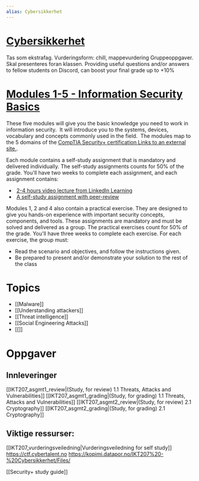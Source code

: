 ```yaml
---
alias: Cybersikkerhet
---
```


# [Cybersikkerhet](https://www.uia.no/studieplaner/topic/IKT207-G) 

Tas som ekstrafag.
Vurderingsform: chill, mappevurdering
Gruppeoppgaver. Skal presenteres foran klassen. 
Providing useful questions and/or answers to fellow students on Discord, can boost your final grade up to +10%

# [Modules 1-5 - Information Security Basics](https://uia.instructure.com/courses/12512/modules "Modules")

These five modules will give you the basic knowledge you need to work in information security.  It will introduce you to the systems, devices, vocabulary and concepts commonly used in the field.  The modules map to the 5 domains of the [CompTIA Security+ certification Links to an external site.](https://www.comptia.org/certifications/security).  

Each module contains a self-study assignment that is mandatory and delivered individually. The self-study assignments counts for 50% of the grade. You'll have two weeks to complete each assignment, and each assignment contains:

-    [2-4 hours video lecture from LinkedIn Learning](https://uia.instructure.com/courses/12512/pages/video-lectures "Video lectures")
-    [A self-study assignment with peer-review](https://uia.instructure.com/courses/12512/pages/self-study "Self study")

Modules 1, 2 and 4 also contain a practical exercise. They are designed to give you hands-on experience with important security concepts, components, and tools. These assignments are mandatory and must be solved and delivered as a group. The practical exercises count for 50% of the grade. You'll have three weeks to complete each exercise. For each exercise, the group must:

-   Read the scenario and objectives, and follow the instructions given.
-   Be prepared to present and/or demonstrate your solution to the rest of the class

# Topics
- [[Malware]]
- [[Understanding attackers]]
- [[Threat intelligence]]
- [[Social Engineering Attacks]]
- [[]]



# Oppgaver

## Innleveringer
[[IKT207_asgmt1_review|(Study, for review) 1.1 Threats, Attacks and Vulnerabilities]]
[[IKT207_asgmt1_grading|(Study, for grading) 1.1 Threats, Attacks and Vulnerabilities]]
[[IKT207_asgmt2_review|(Study, for review) 2.1 Cryptography]]
[[IKT207_asgmt2_grading|(Study, for grading) 2.1 Cryptography]]


## Viktige ressurser:
[[IKT207_vurderingsveiledning|Vurderingsveiledning for self study]]
https://ctf.cybertalent.no
https://kopimi.datapor.no/IKT207%20-%20Cybersikkerhet/Files/

[[Security+ study guide]]

